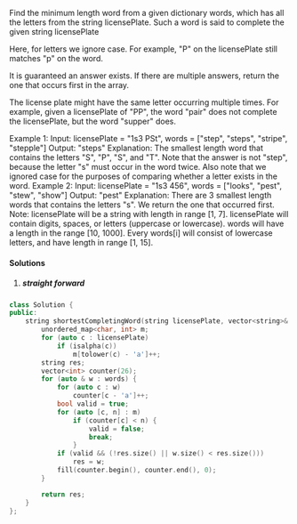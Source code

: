 Find the minimum length word from a given dictionary words, which has all the letters from the string licensePlate. Such a word is said to complete the given string licensePlate

Here, for letters we ignore case. For example, "P" on the licensePlate still matches "p" on the word.

It is guaranteed an answer exists. If there are multiple answers, return the one that occurs first in the array.

The license plate might have the same letter occurring multiple times. For example, given a licensePlate of "PP", the word "pair" does not complete the licensePlate, but the word "supper" does.

Example 1:
Input: licensePlate = "1s3 PSt", words = ["step", "steps", "stripe", "stepple"]
Output: "steps"
Explanation: The smallest length word that contains the letters "S", "P", "S", and "T".
Note that the answer is not "step", because the letter "s" must occur in the word twice.
Also note that we ignored case for the purposes of comparing whether a letter exists in the word.
Example 2:
Input: licensePlate = "1s3 456", words = ["looks", "pest", "stew", "show"]
Output: "pest"
Explanation: There are 3 smallest length words that contains the letters "s".
We return the one that occurred first.
Note:
licensePlate will be a string with length in range [1, 7].
licensePlate will contain digits, spaces, or letters (uppercase or lowercase).
words will have a length in the range [10, 1000].
Every words[i] will consist of lowercase letters, and have length in range [1, 15].

#### Solutions

1. ##### straight forward

```c++
class Solution {
public:
    string shortestCompletingWord(string licensePlate, vector<string>& words) {
        unordered_map<char, int> m;
        for (auto c : licensePlate)
            if (isalpha(c))
                m[tolower(c) - 'a']++;
        string res;
        vector<int> counter(26);
        for (auto & w : words) {
            for (auto c : w)
                counter[c - 'a']++;
            bool valid = true;
            for (auto [c, n] : m)
                if (counter[c] < n) {
                    valid = false;
                    break;
                }
            if (valid && (!res.size() || w.size() < res.size()))
                res = w;
            fill(counter.begin(), counter.end(), 0);
        }

        return res;
    }
};
```